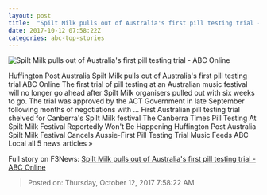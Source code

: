 ```yaml
---
layout: post
title:  "Spilt Milk pulls out of Australia's first pill testing trial - ABC Online"
date: 2017-10-12 07:58:22Z
categories: abc-top-stories
---
```


![Spilt Milk pulls out of Australia's first pill testing trial - ABC Online](http://www.abc.net.au/cm/rimage/6968700-1x1-large.jpg?v=7)

Huffington Post Australia Spilt Milk pulls out of Australia's first pill testing trial ABC Online The first trial of pill testing at an Australian music festival will no longer go ahead after Spilt Milk organisers pulled out with six weeks to go. The trial was approved by the ACT Government in late September following months of negotiations with ... First Australian pill testing trial shelved for Canberra's Spilt Milk festival The Canberra Times Pill Testing At Spilt Milk Festival Reportedly Won't Be Happening Huffington Post Australia Spilt Milk Festival Cancels Aussie-First Pill Testing Trial Music Feeds ABC Local all 5 news articles »


Full story on F3News: [Spilt Milk pulls out of Australia's first pill testing trial - ABC Online](http://www.f3nws.com/n/bSKEMD)

> Posted on: Thursday, October 12, 2017 7:58:22 AM
